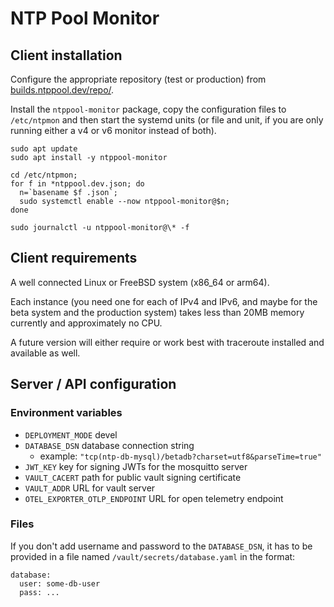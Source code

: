 # NTP Pool Monitor

## Client installation

Configure the appropriate repository (test or production)
from [builds.ntppool.dev/repo/](https://builds.ntppool.dev/repo/).

Install the `ntppool-monitor` package, copy the configuration files to
`/etc/ntpmon` and then start the systemd units (or file and unit, if you
are only running either a v4 or v6 monitor instead of both).

```
sudo apt update
sudo apt install -y ntppool-monitor

cd /etc/ntpmon;
for f in *ntppool.dev.json; do
  n=`basename $f .json`;
  sudo systemctl enable --now ntppool-monitor@$n;
done

sudo journalctl -u ntppool-monitor@\* -f
```

## Client requirements

A well connected Linux or FreeBSD system (x86_64 or arm64).

Each instance (you need one for each of IPv4 and IPv6, and maybe for
the beta system and the production system) takes less than 20MB memory
currently and approximately no CPU.

A future version will either require or work best with traceroute
installed and available as well.

## Server / API configuration

### Environment variables

- `DEPLOYMENT_MODE` devel
- `DATABASE_DSN` database connection string
  - example: `"tcp(ntp-db-mysql)/betadb?charset=utf8&parseTime=true"`
- `JWT_KEY` key for signing JWTs for the mosquitto server
- `VAULT_CACERT` path for public vault signing certificate
- `VAULT_ADDR` URL for vault server
- `OTEL_EXPORTER_OTLP_ENDPOINT` URL for open telemetry endpoint

### Files

If you don't add username and password to the `DATABASE_DSN`, it has to
be provided in a file named `/vault/secrets/database.yaml` in the format:

```
database:
  user: some-db-user
  pass: ...
```
